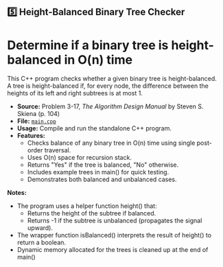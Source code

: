 ## **5️⃣ Height-Balanced Binary Tree Checker**

# Determine if a binary tree is height-balanced in O(n) time
This C++ program checks whether a given binary tree is height-balanced.  
A tree is height-balanced if, for every node, the difference between the heights of its left and right subtrees is at most 1.

- **Source:** Problem 3-17, *The Algorithm Design Manual* by Steven S. Skiena (p. 104)
- **File:** [`main.cpp`](main.cpp)
- **Usage:** Compile and run the standalone C++ program.
- **Features:**
  - Checks balance of any binary tree in O(n) time using single post-order traversal.
  - Uses O(n) space for recursion stack.
  - Returns "Yes" if the tree is balanced, "No" otherwise.
  - Includes example trees in main() for quick testing.
  - Demonstrates both balanced and unbalanced cases.

**Notes:**
- The program uses a helper function height() that:
     - Returns the height of the subtree if balanced.
     - Returns -1 if the subtree is unbalanced (propagates the signal upward).
- The wrapper function isBalanced() interprets the result of height() to return a boolean.
- Dynamic memory allocated for the trees is cleaned up at the end of main()
